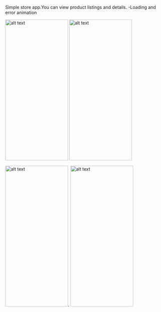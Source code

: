Simple store app.You can view product listings and details.
-Loading and error animation

<img src="https://user-images.githubusercontent.com/92800666/224505429-906a70bb-424e-492e-89b6-9e579ed96bf3.png" alt="alt text" width="200" height="450">      <img src="https://user-images.githubusercontent.com/92800666/224505434-f4792717-7321-4035-8570-4b8b61e6de90.png" alt="alt text" width="200" height="450">


<img src="https://user-images.githubusercontent.com/92800666/222468908-3f116fbf-bc5c-4a06-9d40-c4339cd4f26e.png" alt="alt text" width="200" height="450">.     <img src="https://user-images.githubusercontent.com/92800666/222468908-3f116fbf-bc5c-4a06-9d40-c4339cd4f26e.png" alt="alt text" width="200" height="450">



